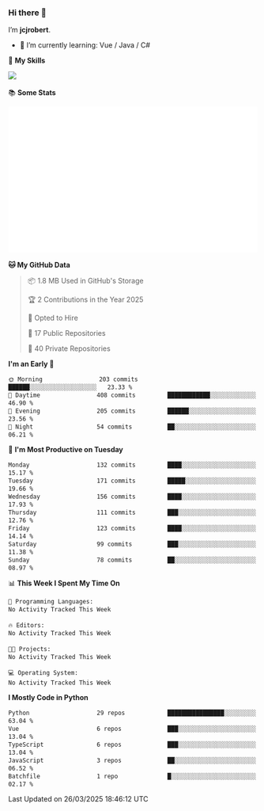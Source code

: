 ### Hi there 👋

I’m **jcjrobert**.

- 🌱 I’m currently learning: Vue / Java / C#

🌟 **My Skills**

![](https://img.shields.io/badge/-Python-3e74a2?style=flat-square&logo=Python&logoColor=fff)

📚 **Some Stats**

![](https://github.com/jcjrobert/github-stats/blob/master/generated/overview.svg)

<!--START_SECTION:waka-->
**🐱 My GitHub Data** 

> 📦 1.8 MB Used in GitHub's Storage 
 > 
> 🏆 2 Contributions in the Year 2025
 > 
> 💼 Opted to Hire
 > 
> 📜 17 Public Repositories 
 > 
> 🔑 40 Private Repositories 
 > 
**I'm an Early 🐤** 

```text
🌞 Morning                203 commits         ██████░░░░░░░░░░░░░░░░░░░   23.33 % 
🌆 Daytime                408 commits         ████████████░░░░░░░░░░░░░   46.90 % 
🌃 Evening                205 commits         ██████░░░░░░░░░░░░░░░░░░░   23.56 % 
🌙 Night                  54 commits          ██░░░░░░░░░░░░░░░░░░░░░░░   06.21 % 
```
📅 **I'm Most Productive on Tuesday** 

```text
Monday                   132 commits         ████░░░░░░░░░░░░░░░░░░░░░   15.17 % 
Tuesday                  171 commits         █████░░░░░░░░░░░░░░░░░░░░   19.66 % 
Wednesday                156 commits         ████░░░░░░░░░░░░░░░░░░░░░   17.93 % 
Thursday                 111 commits         ███░░░░░░░░░░░░░░░░░░░░░░   12.76 % 
Friday                   123 commits         ████░░░░░░░░░░░░░░░░░░░░░   14.14 % 
Saturday                 99 commits          ███░░░░░░░░░░░░░░░░░░░░░░   11.38 % 
Sunday                   78 commits          ██░░░░░░░░░░░░░░░░░░░░░░░   08.97 % 
```


📊 **This Week I Spent My Time On** 

```text
💬 Programming Languages: 
No Activity Tracked This Week

🔥 Editors: 
No Activity Tracked This Week

🐱‍💻 Projects: 
No Activity Tracked This Week

💻 Operating System: 
No Activity Tracked This Week
```

**I Mostly Code in Python** 

```text
Python                   29 repos            ████████████████░░░░░░░░░   63.04 % 
Vue                      6 repos             ███░░░░░░░░░░░░░░░░░░░░░░   13.04 % 
TypeScript               6 repos             ███░░░░░░░░░░░░░░░░░░░░░░   13.04 % 
JavaScript               3 repos             ██░░░░░░░░░░░░░░░░░░░░░░░   06.52 % 
Batchfile                1 repo              █░░░░░░░░░░░░░░░░░░░░░░░░   02.17 % 
```




 Last Updated on 26/03/2025 18:46:12 UTC
<!--END_SECTION:waka-->
